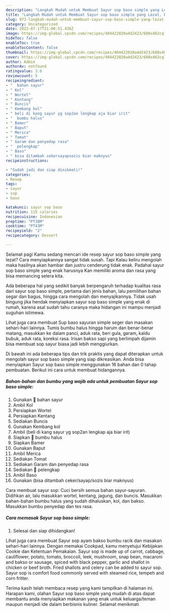 ```yaml
---
description: "Langkah Mudah untuk Membuat Sayur sop baso simple yang Lezat, Buat Buka Puasa}"
title: "Langkah Mudah untuk Membuat Sayur sop baso simple yang Lezat, Buat Buka Puasa}"
slug: 973-langkah-mudah-untuk-membuat-sayur-sop-baso-simple-yang-lezat-buat-buka-puasa
category: Uncategorized
date: 2022-07-17T21:00:51.436Z
image: https://img-global.cpcdn.com/recipes/404422020a4d2423/680x482cq70/sayur-sop-baso-simple-foto-resep-utama.jpg
hideToc: false
enableToc: true
enableTocContent: false
thumbnail: https://img-global.cpcdn.com/recipes/404422020a4d2423/680x482cq70/sayur-sop-baso-simple-foto-resep-utama.jpg
cover: https://img-global.cpcdn.com/recipes/404422020a4d2423/680x482cq70/sayur-sop-baso-simple-foto-resep-utama.jpg
author: Admin
authorAv: notfound
ratingvalue: 3.6
reviewcount: 5
recipeingredient:
- "  bahan sayur"
- " Kol"
- " Wortel"
- " Kentang"
- " Buncis"
- " Kembang kol"
- " beli di kang sayur yg sop2an lengkap aja biar irit"
- "  bumbu halus"
- " Bamer"
- " Baput"
- " Merica"
- " Tomat"
- " Garam dan penyedap rasa"
- "  pelengkap"
- " Baso"
- " bisa ditambah cekersayapsozis biar maknyus"
recipeinstructions:

- "Sudah jadi dan siap dinikmati!"
categories:
- Resep
tags:
- sayur
- sop
- baso

katakunci: sayur sop baso 
nutrition: 115 calories
recipecuisine: Indonesian
preptime: "PT38M"
cooktime: "PT43M"
recipeyield: "2"
recipecategory: Dessert

---
```



Selamat pagi Kamu sedang mencari ide resep sayur sop baso simple yang lezat? Cara menyiapkannya sangat tidak susah. Tapi Kalau keliru mengolah maka hasilnya akan hambar dan justru cenderung tidak enak. Padahal sayur sop baso simple yang enak harusnya Kan memiliki aroma dan rasa yang bisa memancing selera kita.


Ada beberapa hal yang sedikit banyak berpengaruh terhadap kualitas rasa dari sayur sop baso simple, pertama dari jenis bahan, lalu pemilihan bahan segar dan bagus, hingga cara mengolah dan menyajikannya. Tidak usah bingung jika hendak menyiapkan sayur sop baso simple yang enak di rumah, karena asal sudah tahu caranya maka hidangan ini mampu menjadi suguhan istimewa.

Lihat juga cara membuat Sup baso sayuran simple seger dan masakan sehari-hari lainnya. Tumis bumbu halus hingga harum dan benar-benar matang, masukkan ke dalam panci, aduk rata, beri gula, garam, kaldu bubuk, aduk rata, koreksi rasa. Irisan bakso sapi yang berlimpah dijamin bisa membuat sop sayur biasa jadi lebih menggiurkan.


Di bawah ini ada beberapa tips dan trik praktis yang dapat diterapkan untuk mengolah sayur sop baso simple yang siap dikreasikan. Anda bisa menyiapkan Sayur sop baso simple menggunakan 16 bahan dan 0 tahap pembuatan. Berikut ini cara untuk membuat hidangannya.

<!--inarticleads1-->

##### Bahan-bahan dan bumbu yang wajib ada untuk pembuatan Sayur sop baso simple:

1. Gunakan  💚 bahan sayur
1. Ambil  Kol
1. Persiapkan  Wortel
1. Persiapkan  Kentang
1. Sediakan  Buncis
1. Gunakan  Kembang kol
1. Ambil  (beli di kang sayur yg sop2an lengkap aja biar irit)
1. Siapkan  💚 bumbu halus
1. Siapkan  Bamer
1. Gunakan  Baput
1. Ambil  Merica
1. Sediakan  Tomat
1. Sediakan  Garam dan penyedap rasa
1. Sediakan  💚 pelengkap
1. Ambil  Baso
1. Gunakan  (bisa ditambah ceker/sayap/sozis biar maknyus)


Cara membuat sayur sop: Cuci bersih semua bahan sayur-sayuran. Didihkan air, lalu masukkan wortel, kentang, jagung, dan buncis. Masukkan bahan-bahan bumbu halus yang sudah dihaluskan, kol, dan bakso. Masukkan bumbu penyedap dan tes rasa. 

<!--inarticleads2-->

##### Cara memasak Sayur sop baso simple:


1. Selesai dan siap dihidangkan!

Lihat juga cara membuat Sayur sop ayam bakso bumbu racik dan masakan sehari-hari lainnya. Dengan memakai Cookpad, kamu menyetujui Kebijakan Cookie dan Ketentuan Pemakaian. Sayur sop is made up of carrot, cabbage, cauliflower, potato, tomato, broccoli, leek, mushroom, snap bean, macaroni and bakso or sausage, spiced with black pepper, garlic and shallot in chicken or beef broth. Fried shallots and celery can be added to sayur sop. Sayur sop is comfort food commonly served with steamed rice, tempeh and corn fritter. 

Terima kasih telah membaca resep yang kami tampilkan di halaman ini. Harapan kami, olahan Sayur sop baso simple yang mudah di atas dapat membantu anda menyiapkan makanan yang enak untuk keluarga/teman maupun menjadi ide dalam berbisnis kuliner. Selamat menikmati
